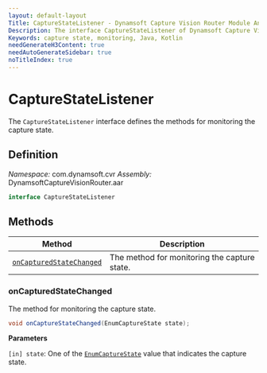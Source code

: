 ```yaml
---
layout: default-layout
Title: CaptureStateListener - Dynamsoft Capture Vision Router Module Android Edition API Reference
Description: The interface CaptureStateListener of Dynamsoft Capture Vision Router Module defines the methods for monitoring the capture state.
Keywords: capture state, monitoring, Java, Kotlin
needGenerateH3Content: true
needAutoGenerateSidebar: true
noTitleIndex: true
---
```


# CaptureStateListener

The `CaptureStateListener` interface defines the methods for monitoring the capture state.

## Definition

*Namespace:* com.dynamsoft.cvr
*Assembly:* DynamsoftCaptureVisionRouter.aar

```java
interface CaptureStateListener
```

## Methods

| Method | Description |
|------- |-------------|
| [`onCapturedStateChanged`](#oncapturedstatechanged) | The method for monitoring the capture state. |

### onCapturedStateChanged

The method for monitoring the capture state.

```java
void onCaptureStateChanged(EnumCaptureState state);
```

**Parameters**

`[in] state`: One of the [`EnumCaptureState`]({{site.enums}}core/capture-state.html) value that indicates the capture state.
